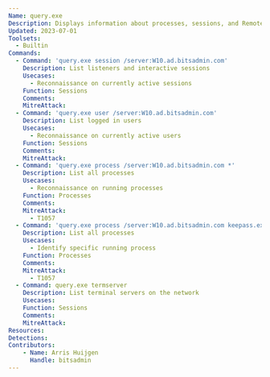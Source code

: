 ```yaml
---
Name: query.exe
Description: Displays information about processes, sessions, and Remote Desktop Session Host servers
Updated: 2023-07-01
Toolsets:
  - Builtin
Commands:
  - Command: 'query.exe session /server:W10.ad.bitsadmin.com'
    Description: List listeners and interactive sessions
    Usecases:
      - Reconnaissance on currently active sessions
    Function: Sessions
    Comments:
    MitreAttack:
  - Command: 'query.exe user /server:W10.ad.bitsadmin.com'
    Description: List logged in users
    Usecases:
      - Reconnaissance on currently active users
    Function: Sessions
    Comments:
    MitreAttack:
  - Command: 'query.exe process /server:W10.ad.bitsadmin.com *'
    Description: List all processes
    Usecases:
      - Reconnaissance on running processes
    Function: Processes
    Comments:
    MitreAttack:
      - T1057
  - Command: 'query.exe process /server:W10.ad.bitsadmin.com keepass.exe'
    Description: List all processes
    Usecases:
      - Identify specific running process
    Function: Processes
    Comments:
    MitreAttack:
      - T1057
  - Command: query.exe termserver
    Description: List terminal servers on the network
    Usecases:
    Function: Sessions
    Comments:
    MitreAttack:
Resources:
Detections:
Contributors:
    - Name: Arris Huijgen
      Handle: bitsadmin
---
```

